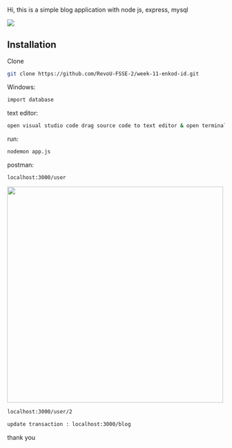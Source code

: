# 
> 

Hi, this is a simple blog application with node js, express, mysql

![](header.png)

## Installation

Clone 

```sh
git clone https://github.com/RevoU-FSSE-2/week-11-enkod-id.git
```

Windows:

```sh
import database 
```

text editor:

```sh
open visual studio code drag source code to text editor & open terminal 
```

run:

```sh
nodemon app.js 
```

postman:

```sh
localhost:3000/user
```
<img width="500" src="https://github.com/RevoU-FSSE-2/week-9-enkod-id/assets/18107640/4a265b09-b24d-4727-a41e-e5901b5598d4"/>

```sh
localhost:3000/user/2
```



```sh
update transaction : localhost:3000/blog
```


<p>thank you</p>
